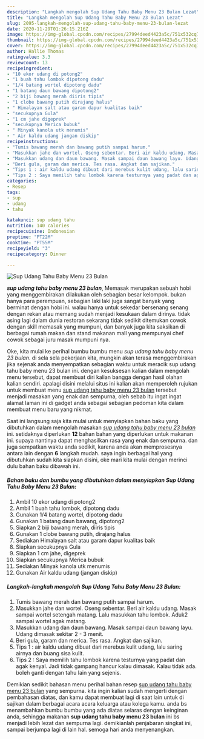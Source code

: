 ```yaml
---
description: "Langkah mengolah Sup Udang Tahu Baby Menu 23 Bulan Lezat"
title: "Langkah mengolah Sup Udang Tahu Baby Menu 23 Bulan Lezat"
slug: 2095-langkah-mengolah-sup-udang-tahu-baby-menu-23-bulan-lezat
date: 2020-11-29T01:26:15.216Z
image: https://img-global.cpcdn.com/recipes/27994deed4423a5c/751x532cq70/sup-udang-tahu-baby-menu-23-bulan-foto-resep-utama.jpg
thumbnail: https://img-global.cpcdn.com/recipes/27994deed4423a5c/751x532cq70/sup-udang-tahu-baby-menu-23-bulan-foto-resep-utama.jpg
cover: https://img-global.cpcdn.com/recipes/27994deed4423a5c/751x532cq70/sup-udang-tahu-baby-menu-23-bulan-foto-resep-utama.jpg
author: Hallie Thomas
ratingvalue: 3.3
reviewcount: 13
recipeingredient:
- "10 ekor udang di potong2"
- "1 buah tahu lombok dipotong dadu"
- "1/4 batang wortel dipotong dadu"
- "1 batang daun bawang dipotong2"
- "2 biji bawang merah diiris tipis"
- "1 clobe bawang putih dirajang halus"
- " Himalayan salt atau garam dapur kualitas baik"
- "secukupnya Gula"
- "1 cm jahe digeprek"
- "secukupnya Merica bubuk"
- " Minyak kanola utk menumis"
- " Air kaldu udang jangan diskip"
recipeinstructions:
- "Tumis bawang merah dan bawang putih sampai harum."
- "Masukkan jahe dan wortel. Oseng sebentar. Beri air kaldu udang. Masak sampai wortel setengah matang. Lalu masukkan tahu lombok. Aduk2 sampai wortel agak matang."
- "Masukkan udang dan daun bawang. Masak sampai daun bawang layu. Udang dimasak sekitar 2 - 3 menit."
- "Beri gula, garam dan merica. Tes rasa. Angkat dan sajikan."
- "Tips 1 : air kaldu udang dibuat dari merebus kulit udang, lalu saring airnya dan buang sisa kulit."
- "Tips 2 : Saya memilih tahu lombok karena testurnya yang padat dan agak kenyal. Jadi tidak gampang hancur kalau dimasak. Kalau tidak ada. boleh ganti dengan tahu lain yang sejenis."
categories:
- Resep
tags:
- sup
- udang
- tahu

katakunci: sup udang tahu 
nutrition: 140 calories
recipecuisine: Indonesian
preptime: "PT22M"
cooktime: "PT55M"
recipeyield: "3"
recipecategory: Dinner

---
```



![Sup Udang Tahu Baby Menu 23 Bulan](https://img-global.cpcdn.com/recipes/27994deed4423a5c/751x532cq70/sup-udang-tahu-baby-menu-23-bulan-foto-resep-utama.jpg)

<b><i>sup udang tahu baby menu 23 bulan</i></b>, Memasak merupakan sebuah hobi yang menggembirakan dilakukan oleh sebagian besar kelompok. bukan hanya para perempuan, sebagian laki laki juga sangat banyak yang berminat dengan hobi ini. walau hanya untuk sekedar bersenang senang dengan rekan atau memang sudah menjadi kesukaan dalam dirinya. tidak asing lagi dalam dunia restoran sekarang tidak sedikit ditemukan cowok dengan skill memasak yang mumpuni, dan banyak juga kita saksikan di berbagai rumah makan dan stand makanan mall yang mempunyai chef cowok sebagai juru masak mumpuni nya.

Oke, kita mulai ke perihal bumbu bumbu menu <i>sup udang tahu baby menu 23 bulan</i>. di sela sela pekerjaan kita, mungkin akan terasa menggembirakan jika sejenak anda menyempatkan sebagian waktu untuk meracik sup udang tahu baby menu 23 bulan ini. dengan kesuksesan kalian dalam mengolah menu tersebut, dapat membuat diri kalian bangga dengan hasil olahan kalian sendiri. apalagi disini melalui situs ini kalian akan memperoleh rujukan untuk membuat menu <u>sup udang tahu baby menu 23 bulan</u> tersebut menjadi masakan yang enak dan sempurna, oleh sebab itu ingat ingat alamat laman ini di gadget anda sebagai sebagian pedoman kita dalam membuat menu baru yang nikmat.




Saat ini langsung saja kita mulai untuk menyiapkan bahan baku yang dibutuhkan dalam mengolah masakan <u><i>sup udang tahu baby menu 23 bulan</i></u> ini. setidaknya diperlukan <b>12</b> bahan bahan yang diperlukan untuk makanan ini. supaya nantinya dapat menghasilkan rasa yang enak dan sempurna. dan juga sempatkan waktu anda sedikit, karena anda akan memprosesnya antara lain dengan <b>6</b> langkah mudah. saya ingin berbagai hal yang dibutuhkan sudah kita siapkan disini, oke mari kita mulai dengan merinci dulu bahan baku dibawah ini.

<!--inarticleads1-->

##### Bahan baku dan bumbu yang dibutuhkan dalam menyiapkan Sup Udang Tahu Baby Menu 23 Bulan:

1. Ambil 10 ekor udang di potong2
1. Ambil 1 buah tahu lombok, dipotong dadu
1. Gunakan 1/4 batang wortel, dipotong dadu
1. Gunakan 1 batang daun bawang, dipotong2
1. Siapkan 2 biji bawang merah, diiris tipis
1. Gunakan 1 clobe bawang putih, dirajang halus
1. Sediakan  Himalayan salt atau garam dapur kualitas baik
1. Siapkan secukupnya Gula
1. Siapkan 1 cm jahe, digeprek
1. Siapkan secukupnya Merica bubuk
1. Sediakan  Minyak kanola utk menumis
1. Gunakan  Air kaldu udang (jangan diskip)




<!--inarticleads2-->

##### Langkah-langkah mengolah Sup Udang Tahu Baby Menu 23 Bulan:

1. Tumis bawang merah dan bawang putih sampai harum.
1. Masukkan jahe dan wortel. Oseng sebentar. Beri air kaldu udang. Masak sampai wortel setengah matang. Lalu masukkan tahu lombok. Aduk2 sampai wortel agak matang.
1. Masukkan udang dan daun bawang. Masak sampai daun bawang layu. Udang dimasak sekitar 2 - 3 menit.
1. Beri gula, garam dan merica. Tes rasa. Angkat dan sajikan.
1. Tips 1 : air kaldu udang dibuat dari merebus kulit udang, lalu saring airnya dan buang sisa kulit.
1. Tips 2 : Saya memilih tahu lombok karena testurnya yang padat dan agak kenyal. Jadi tidak gampang hancur kalau dimasak. Kalau tidak ada. boleh ganti dengan tahu lain yang sejenis.




Demikian sedikit bahasan menu perihal bahan resep <u>sup udang tahu baby menu 23 bulan</u> yang sempurna. kita ingin kalian sudah mengerti dengan pembahasan diatas, dan kamu dapat membuat lagi di saat lain untuk di sajikan dalam berbagai acara acara keluarga atau kolega kamu. anda bs menambahkan bumbu bumbu yang ada diatas selaras dengan keinginan anda, sehingga makanan <b>sup udang tahu baby menu 23 bulan</b> ini bs menjadi lebih lezat dan sempurna lagi. demikianlah penjabaran singkat ini, sampai berjumpa lagi di lain hal. semoga hari anda menyenangkan.
